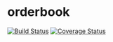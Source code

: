 orderbook
=========


[![Build Status](https://travis-ci.org/aantthony/orderbook.png?branch=master)](https://travis-ci.org/aantthony/orderbook) [![Coverage Status](https://coveralls.io/repos/aantthony/orderbook/badge.png?branch=master)](https://coveralls.io/r/aantthony/orderbook?branch=master)